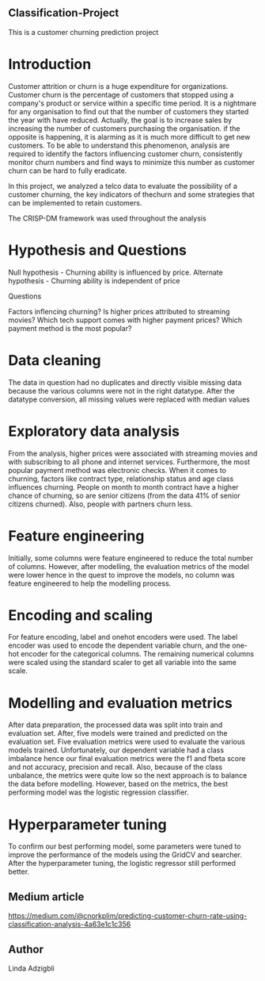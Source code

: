 ## Classification-Project
This is a customer churning prediction project

# Introduction
Customer attrition or churn is a huge expenditure for organizations. Customer churn is the percentage of customers that stopped using a company's product or service within a specific time period. It is a nightmare for any organisation to find out that the number of customers they started the year with have reduced. Actually, the goal is to increase sales by increasing the number of customers purchasing the organisation. if the opposite is happening, it is alarming as it is much more difficult to get new customers. 
To be able to understand this phenomenon, analysis are required to identify the factors influencing customer churn, consistently monitor churn numbers and find ways to minimize this number as customer churn can be hard to fully eradicate.

In this project, we analyzed a telco data to evaluate the possibility of a customer churning, the key indicators of thechurn and some strategies that can be implemented to retain customers.

The CRISP-DM framework was used throughout the analysis

# Hypothesis and Questions

Null hypothesis - Churning ability is influenced by price. Alternate hypothesis - Churning ability is independent of price

Questions

Factors inflencing churning?
Is higher prices attributed to streaming movies?
Which tech support comes with higher payment prices?
Which payment method is the most popular?



# Data cleaning
The data in question had no duplicates and directly visible missing data because the various columns were not in the right datatype. After the datatype conversion, all missing values were replaced with median values

# Exploratory data analysis
From the analysis, higher prices were associated with streaming movies and with subscribing to all phone and internet services. Furthermore, the most popular payment method was electronic checks.
When it comes to churning, factors like contract type, relationship status and age class influences churning. People on month to month contract have a higher chance of churning, so are senior citizens (from the data 41% of senior citizens churned). Also, people with partners churn less.

# Feature engineering
Initially, some columns were feature engineered to reduce the total number of columns. However, after modelling, the evaluation metrics of the model were lower hence in the quest to improve the models, no column was feature engineered to help the modelling process.


# Encoding and scaling
For feature encoding, label and onehot encoders were used. The label encoder was used to encode the dependent variable churn, and the one-hot encoder for the categorical columns. The remaining numerical columns were scaled using the standard scaler to get all variable into the same scale.

# Modelling and evaluation metrics
After data preparation, the processed data was split into train and evaluation set.
After, five models were trained and predicted on the evaluation set. Five evaluation metrics were used to evaluate the various models trained. Unfortunately, our dependent variable had a class imbalance hence our final evaluation metrics were the f1 and fbeta score and not accuracy, precision and recall. Also, because of the class unbalance, the metrics were quite low so the next approach is to balance the data before modelling. However, based on the metrics, the best performing model was the logistic regression classifier.

# Hyperparameter tuning
To confirm our best performing model, some parameters were tuned to improve the performance of the models using the GridCV and searcher. After the hyperparameter tuning, the logistic regressor still performed better.

## Medium article
https://medium.com/@cnorkplim/predicting-customer-churn-rate-using-classification-analysis-4a63e1c1c356

## Author
Linda Adzigbli
